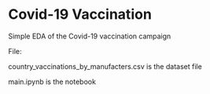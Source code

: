 # Covid-19 Vaccination

Simple EDA of the Covid-19 vaccination campaign

File:

country_vaccinations_by_manufacters.csv is the dataset file

main.ipynb is the notebook 
